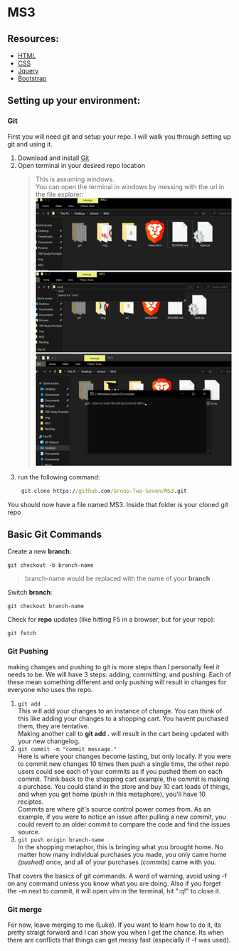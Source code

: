 # MS3

## Resources:
- [HTML](https://www.w3schools.com/html/)
- [CSS](https://www.w3schools.com/Css/)
- [Jquery](https://www.w3schools.com/jquery/)
- [Bootstrap](https://www.w3schools.com/bootstrap4/default.asp)

## Setting up your environment:

### Git

First you will need git and setup your repo. I will walk you through setting up git and using it.

1. Download and install [Git](https://git-scm.com/download/win)
2. Open terminal in your desired repo location
   >    This is assuming windows.   
   You can open the terminal in windows by messing with the url in the file explorer:  
   ![file explorer](img/ReadmeCMD1.png) 
   ![cmd entered](img/ReadmeCMD2.png)  
   ![cmd opened](img/ReadmeCMD3.png) 
3. run the following command:
   ```cmd
    git clone https://github.com/Group-Two-Seven/MS3.git
   ```

You should now have a file named MS3. Inside that folder is your cloned git repo


## Basic Git Commands

Create a new **branch**:
```git
git checkout -b branch-name
```
   >branch-name would be replaced with the name of your **branch**

   
Switch **branch**:
```git
git checkout branch-name
```

Check for **repo** updates (like hitting F5 in a browser, but for your repo):
```git
git fetch
```

### Git Pushing

making changes and pushing to git is more steps than I personally feel it needs to be. We will have 3 steps: adding, committing, and pushing. Each of these mean something different and only pushing will result in changes for everyone who uses the repo.

1. ``` git add . ```  
   This will add your changes to an instance of change. You can think of this like adding your changes to a shopping cart. You havent purchased them, they are tentative.  
   Making another call to **git add .** will result in the cart being updated with your new changelog.  
2. ``` git commit -m "commit message." ```   
    Here is where your changes become lasting, but only locally. If you were to commit new changes 10 times then push a single time, the other repo users could see each of your commits as if you pushed them on each commit. Think back to the shopping cart example, the commit is making a purchase. You could stand in the store and buy 10 cart loads of things, and when you get home (push in this metaphore), you'll have 10 reciptes.  
    Commits are where git's source control power comes from. As an example, if you were to notice an issue after pulling a new commit, you could revert to an older commit to compare the code and find the issues source.
3. ``` git push origin branch-name ```  
    In the shopping metaphor, this is bringing what you brought home. No matter how many individual purchases you made, you only came home *(pushed)* once, and all of your purchases *(commits)* came with you.

That covers the basics of git commands. A word of warning, avoid using -f on any command unless you know what you are doing. Also if you forget the -m next to commit, it will open *vim* in the terminal, hit ":q!" to close it.
  

### Git merge

For now, leave merging to me (Luke). If you want to learn how to do it, its pretty straigt forward and I can show you when I get the chance. Its when there are conflicts that things can get messy fast (especially if -f was used).
